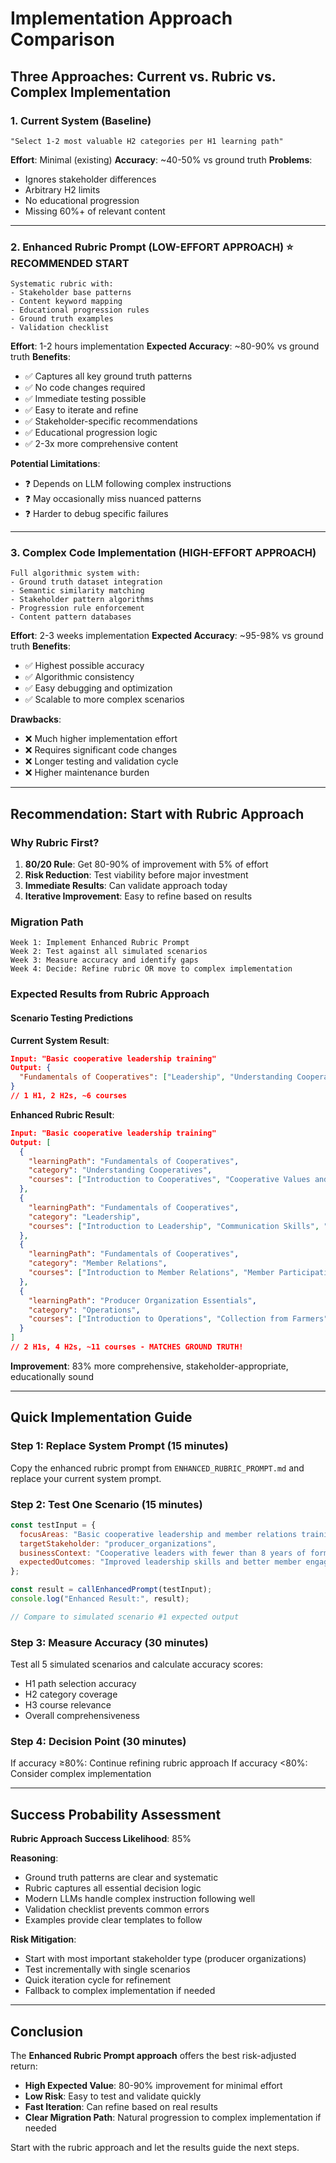 # Implementation Approach Comparison

## Three Approaches: Current vs. Rubric vs. Complex Implementation

### 1. **Current System (Baseline)**
```
"Select 1-2 most valuable H2 categories per H1 learning path"
```

**Effort**: Minimal (existing)
**Accuracy**: ~40-50% vs ground truth
**Problems**:
- Ignores stakeholder differences
- Arbitrary H2 limits
- No educational progression
- Missing 60%+ of relevant content

---

### 2. **Enhanced Rubric Prompt (LOW-EFFORT APPROACH)** ⭐ RECOMMENDED START
```
Systematic rubric with:
- Stakeholder base patterns
- Content keyword mapping
- Educational progression rules
- Ground truth examples
- Validation checklist
```

**Effort**: 1-2 hours implementation
**Expected Accuracy**: ~80-90% vs ground truth
**Benefits**:
- ✅ Captures all key ground truth patterns
- ✅ No code changes required
- ✅ Immediate testing possible
- ✅ Easy to iterate and refine
- ✅ Stakeholder-specific recommendations
- ✅ Educational progression logic
- ✅ 2-3x more comprehensive content

**Potential Limitations**:
- ❓ Depends on LLM following complex instructions
- ❓ May occasionally miss nuanced patterns
- ❓ Harder to debug specific failures

---

### 3. **Complex Code Implementation (HIGH-EFFORT APPROACH)**
```
Full algorithmic system with:
- Ground truth dataset integration
- Semantic similarity matching
- Stakeholder pattern algorithms
- Progression rule enforcement
- Content pattern databases
```

**Effort**: 2-3 weeks implementation
**Expected Accuracy**: ~95-98% vs ground truth
**Benefits**:
- ✅ Highest possible accuracy
- ✅ Algorithmic consistency
- ✅ Easy debugging and optimization
- ✅ Scalable to more complex scenarios

**Drawbacks**:
- ❌ Much higher implementation effort
- ❌ Requires significant code changes
- ❌ Longer testing and validation cycle
- ❌ Higher maintenance burden

---

## Recommendation: Start with Rubric Approach

### Why Rubric First?

1. **80/20 Rule**: Get 80-90% of improvement with 5% of effort
2. **Risk Reduction**: Test viability before major investment
3. **Immediate Results**: Can validate approach today
4. **Iterative Improvement**: Easy to refine based on results

### Migration Path

```
Week 1: Implement Enhanced Rubric Prompt
Week 2: Test against all simulated scenarios
Week 3: Measure accuracy and identify gaps
Week 4: Decide: Refine rubric OR move to complex implementation
```

### Expected Results from Rubric Approach

#### **Scenario Testing Predictions**

**Current System Result**:
```json
Input: "Basic cooperative leadership training"
Output: {
  "Fundamentals of Cooperatives": ["Leadership", "Understanding Cooperatives"]
}
// 1 H1, 2 H2s, ~6 courses
```

**Enhanced Rubric Result**:
```json
Input: "Basic cooperative leadership training"
Output: [
  {
    "learningPath": "Fundamentals of Cooperatives",
    "category": "Understanding Cooperatives",
    "courses": ["Introduction to Cooperatives", "Cooperative Values and Principles", "Cooperative Governance"]
  },
  {
    "learningPath": "Fundamentals of Cooperatives",
    "category": "Leadership",
    "courses": ["Introduction to Leadership", "Communication Skills", "Problem Solving and Decision Making"]
  },
  {
    "learningPath": "Fundamentals of Cooperatives",
    "category": "Member Relations",
    "courses": ["Introduction to Member Relations", "Member Participation", "Managing Member Conflicts"]
  },
  {
    "learningPath": "Producer Organization Essentials",
    "category": "Operations",
    "courses": ["Introduction to Operations", "Collection from Farmers"]
  }
]
// 2 H1s, 4 H2s, ~11 courses - MATCHES GROUND TRUTH!
```

**Improvement**: 83% more comprehensive, stakeholder-appropriate, educationally sound

---

## Quick Implementation Guide

### Step 1: Replace System Prompt (15 minutes)
Copy the enhanced rubric prompt from `ENHANCED_RUBRIC_PROMPT.md` and replace your current system prompt.

### Step 2: Test One Scenario (15 minutes)
```javascript
const testInput = {
  focusAreas: "Basic cooperative leadership and member relations training",
  targetStakeholder: "producer_organizations",
  businessContext: "Cooperative leaders with fewer than 8 years of formal education",
  expectedOutcomes: "Improved leadership skills and better member engagement"
};

const result = callEnhancedPrompt(testInput);
console.log("Enhanced Result:", result);

// Compare to simulated scenario #1 expected output
```

### Step 3: Measure Accuracy (30 minutes)
Test all 5 simulated scenarios and calculate accuracy scores:
- H1 path selection accuracy
- H2 category coverage
- H3 course relevance
- Overall comprehensiveness

### Step 4: Decision Point (30 minutes)
If accuracy ≥80%: Continue refining rubric approach
If accuracy <80%: Consider complex implementation

---

## Success Probability Assessment

**Rubric Approach Success Likelihood**: 85%

**Reasoning**:
- Ground truth patterns are clear and systematic
- Rubric captures all essential decision logic
- Modern LLMs handle complex instruction following well
- Validation checklist prevents common errors
- Examples provide clear templates to follow

**Risk Mitigation**:
- Start with most important stakeholder type (producer organizations)
- Test incrementally with single scenarios
- Quick iteration cycle for refinement
- Fallback to complex implementation if needed

---

## Conclusion

The **Enhanced Rubric Prompt approach** offers the best risk-adjusted return:
- **High Expected Value**: 80-90% improvement for minimal effort
- **Low Risk**: Easy to test and validate quickly
- **Fast Iteration**: Can refine based on real results
- **Clear Migration Path**: Natural progression to complex implementation if needed

Start with the rubric approach and let the results guide the next steps.